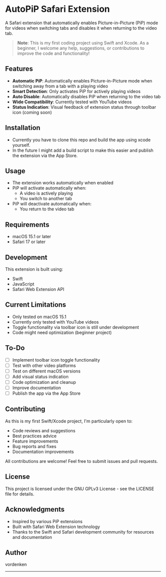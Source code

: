 # AutoPiP Safari Extension

A Safari extension that automatically enables Picture-in-Picture (PiP) mode for videos when switching tabs and disables it when returning to the video tab.

> **Note**: This is my first coding project using Swift and Xcode. As a beginner, I welcome any help, suggestions, or contributions to improve the code and functionality!

## Features

- **Automatic PiP**: Automatically enables Picture-in-Picture mode when switching away from a tab with a playing video
- **Smart Detection**: Only activates PiP for actively playing videos
- **Auto Disable**: Automatically disables PiP when returning to the video tab
- **Wide Compatibility**: Currently tested with YouTube videos
- **Status Indication**: Visual feedback of extension status through toolbar icon (coming soon)

## Installation

- Currently you have to clone this repo and build the app using xcode yourself.
- In the future I might add a build script to make this easier and publish the extension via the App Store.

## Usage

- The extension works automatically when enabled
- PiP will activate automatically when:
  - A video is actively playing
  - You switch to another tab
- PiP will deactivate automatically when:
  - You return to the video tab

## Requirements

- macOS 15.1 or later
- Safari 17 or later

## Development

This extension is built using:
- Swift
- JavaScript
- Safari Web Extension API

## Current Limitations

- Only tested on macOS 15.1
- Currently only tested with YouTube videos
- Toggle functionality via toolbar icon is still under development
- Code might need optimization (beginner project)

## To-Do

- [ ] Implement toolbar icon toggle functionality
- [ ] Test with other video platforms
- [ ] Test on different macOS versions
- [ ] Add visual status indication
- [ ] Code optimization and cleanup
- [ ] Improve documentation
- [ ] Publish the app via the App Store

## Contributing

As this is my first Swift/Xcode project, I'm particularly open to:
- Code reviews and suggestions
- Best practices advice
- Feature improvements
- Bug reports and fixes
- Documentation improvements

All contributions are welcome! Feel free to submit issues and pull requests.

## License

This project is licensed under the GNU GPLv3 License - see the LICENSE file for details.

## Acknowledgments

- Inspired by various PiP extensions
- Built with Safari Web Extension technology
- Thanks to the Swift and Safari development community for resources and documentation

## Author

vordenken

---
